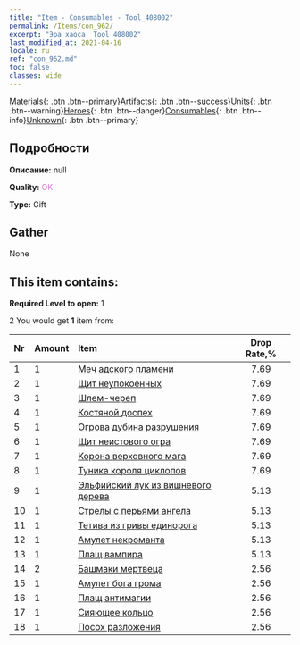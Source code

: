 ```yaml
---
title: "Item - Consumables - Tool_408002"
permalink: /Items/con_962/
excerpt: "Эра хаоса  Tool_408002"
last_modified_at: 2021-04-16
locale: ru
ref: "con_962.md"
toc: false
classes: wide
---
```

 [Materials](/ru/Items/){: .btn .btn--primary}[Artifacts](/ru/Items/Artifacts/){: .btn .btn--success}[Units](/ru/Items/Units/){: .btn .btn--warning}[Heroes](/ru/Items/Heroes/){: .btn .btn--danger}[Consumables](/ru/Items/Consumables/){: .btn .btn--info}[Unknown](/ru/Items/Unknown/){: .btn .btn--primary}

## Подробности
 **Описание:** null

 **Quality:** <span style="color: #DA70D6">OK</span>

 **Type:** Gift

## Gather

  None

## This item contains:

 **Required Level to open:** 1

 2 You would get **1** item  from:

  | Nr | Amount |     Item    | Drop Rate,% |
  |:---|:-------|:------------|:---------:|
  | 1 | 1 | [Меч адского пламени](/ru/Items/art_121/) | 7.69 | 
  | 2 | 1 | [Щит неупокоенных](/ru/Items/art_122/) | 7.69 | 
  | 3 | 1 | [Шлем-череп](/ru/Items/art_123/) | 7.69 | 
  | 4 | 1 | [Костяной доспех](/ru/Items/art_124/) | 7.69 | 
  | 5 | 1 | [Огрова дубина разрушения](/ru/Items/art_125/) | 7.69 | 
  | 6 | 1 | [Щит неистового огра](/ru/Items/art_126/) | 7.69 | 
  | 7 | 1 | [Корона верховного мага](/ru/Items/art_127/) | 7.69 | 
  | 8 | 1 | [Туника короля циклопов](/ru/Items/art_128/) | 7.69 | 
  | 9 | 1 | [Эльфийский лук из вишневого дерева](/ru/Items/art_103/) | 5.13 | 
  | 10 | 1 | [Стрелы с перьями ангела](/ru/Items/art_104/) | 5.13 | 
  | 11 | 1 | [Тетива из гривы единорога](/ru/Items/art_105/) | 5.13 | 
  | 12 | 1 | [Амулет некроманта](/ru/Items/art_129/) | 5.13 | 
  | 13 | 1 | [Плащ вампира](/ru/Items/art_130/) | 5.13 | 
  | 14 | 2 | [Башмаки мертвеца](/ru/Items/art_131/) | 2.56 | 
  | 15 | 1 | [Амулет бога грома](/ru/Items/art_136/) | 2.56 | 
  | 16 | 1 | [Плащ антимагии](/ru/Items/art_137/) | 2.56 | 
  | 17 | 1 | [Сияющее кольцо](/ru/Items/art_138/) | 2.56 | 
  | 18 | 1 | [Посох разложения](/ru/Items/art_139/) | 2.56 | 
